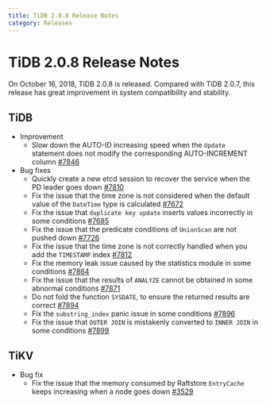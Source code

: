```yaml
---
title: TiDB 2.0.8 Release Notes
category: Releases
---
```


# TiDB 2.0.8 Release Notes

On October 16, 2018, TiDB 2.0.8 is released. Compared with TiDB 2.0.7, this release has great improvement in system compatibility and stability.

## TiDB

+ Improvement
    - Slow down the AUTO-ID increasing speed when the `Update` statement does not modify the corresponding AUTO-INCREMENT column [#7846](https://github.com/pingcap/tidb/pull/7846)
+ Bug fixes
    - Quickly create a new etcd session to recover the service when the PD leader goes down [#7810](https://github.com/pingcap/tidb/pull/7810)
    - Fix the issue that the time zone is not considered when the default value of the `DateTime` type is calculated [#7672](https://github.com/pingcap/tidb/pull/7672)
    - Fix the issue that `duplicate key update` inserts values incorrectly in some conditions [#7685](https://github.com/pingcap/tidb/pull/7685)
    - Fix the issue that the predicate conditions of `UnionScan` are not pushed down [#7726](https://github.com/pingcap/tidb/pull/7726)
    - Fix the issue that the time zone is not correctly handled when you add the `TIMESTAMP` index [#7812](https://github.com/pingcap/tidb/pull/7812)
    - Fix the memory leak issue caused by the statistics module in some conditions [#7864](https://github.com/pingcap/tidb/pull/7864)
    - Fix the issue that the results of `ANALYZE` cannot be obtained in some abnormal conditions [#7871](https://github.com/pingcap/tidb/pull/7871)
    - Do not fold the function `SYSDATE`, to ensure the returned results are correct [#7894](https://github.com/pingcap/tidb/pull/7894)
    - Fix the `substring_index` panic issue in some conditions [#7896](https://github.com/pingcap/tidb/pull/7896)
    - Fix the issue that `OUTER JOIN` is mistakenly converted to `INNER JOIN` in some conditions [#7899](https://github.com/pingcap/tidb/pull/7899)

## TiKV

+ Bug fix
    - Fix the issue that the memory consumed by Raftstore `EntryCache` keeps increasing when a node goes down [#3529](https://github.com/tikv/tikv/pull/3529)
